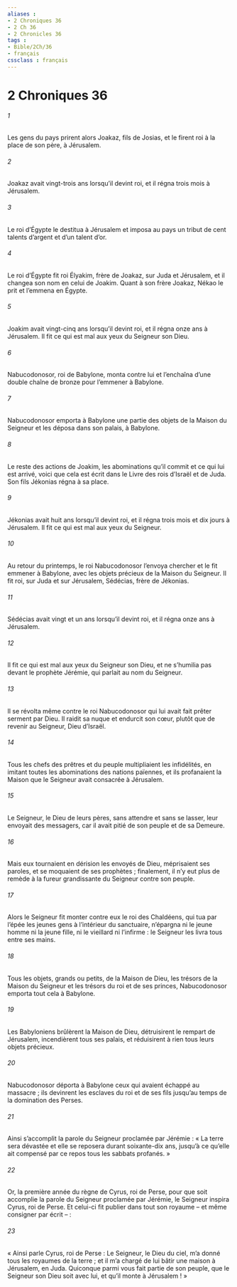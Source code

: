 ```yaml
---
aliases : 
- 2 Chroniques 36
- 2 Ch 36
- 2 Chronicles 36
tags : 
- Bible/2Ch/36
- français
cssclass : français
---
```


# 2 Chroniques 36

###### 1
Les gens du pays prirent alors Joakaz, fils de Josias, et le firent roi à la place de son père, à Jérusalem.
###### 2
Joakaz avait vingt-trois ans lorsqu’il devint roi, et il régna trois mois à Jérusalem.
###### 3
Le roi d’Égypte le destitua à Jérusalem et imposa au pays un tribut de cent talents d’argent et d’un talent d’or.
###### 4
Le roi d’Égypte fit roi Élyakim, frère de Joakaz, sur Juda et Jérusalem, et il changea son nom en celui de Joakim. Quant à son frère Joakaz, Nékao le prit et l’emmena en Égypte.
###### 5
Joakim avait vingt-cinq ans lorsqu’il devint roi, et il régna onze ans à Jérusalem. Il fit ce qui est mal aux yeux du Seigneur son Dieu.
###### 6
Nabucodonosor, roi de Babylone, monta contre lui et l’enchaîna d’une double chaîne de bronze pour l’emmener à Babylone.
###### 7
Nabucodonosor emporta à Babylone une partie des objets de la Maison du Seigneur et les déposa dans son palais, à Babylone.
###### 8
Le reste des actions de Joakim,
les abominations qu’il commit et ce qui lui est arrivé,
voici que cela est écrit dans le Livre des rois d’Israël et de Juda.
Son fils Jékonias régna à sa place.
###### 9
Jékonias avait huit ans lorsqu’il devint roi, et il régna trois mois et dix jours à Jérusalem. Il fit ce qui est mal aux yeux du Seigneur.
###### 10
Au retour du printemps, le roi Nabucodonosor l’envoya chercher et le fit emmener à Babylone, avec les objets précieux de la Maison du Seigneur. Il fit roi, sur Juda et sur Jérusalem, Sédécias, frère de Jékonias.
###### 11
Sédécias avait vingt et un ans lorsqu’il devint roi, et il régna onze ans à Jérusalem.
###### 12
Il fit ce qui est mal aux yeux du Seigneur son Dieu, et ne s’humilia pas devant le prophète Jérémie, qui parlait au nom du Seigneur.
###### 13
Il se révolta même contre le roi Nabucodonosor qui lui avait fait prêter serment par Dieu. Il raidit sa nuque et endurcit son cœur, plutôt que de revenir au Seigneur, Dieu d’Israël.
###### 14
Tous les chefs des prêtres et du peuple multipliaient les infidélités, en imitant toutes les abominations des nations païennes, et ils profanaient la Maison que le Seigneur avait consacrée à Jérusalem.
###### 15
Le Seigneur, le Dieu de leurs pères, sans attendre et sans se lasser, leur envoyait des messagers, car il avait pitié de son peuple et de sa Demeure.
###### 16
Mais eux tournaient en dérision les envoyés de Dieu, méprisaient ses paroles, et se moquaient de ses prophètes ; finalement, il n’y eut plus de remède à la fureur grandissante du Seigneur contre son peuple.
###### 17
Alors le Seigneur fit monter contre eux le roi des Chaldéens, qui tua par l’épée les jeunes gens à l’intérieur du sanctuaire, n’épargna ni le jeune homme ni la jeune fille, ni le vieillard ni l’infirme : le Seigneur les livra tous entre ses mains.
###### 18
Tous les objets, grands ou petits, de la Maison de Dieu, les trésors de la Maison du Seigneur et les trésors du roi et de ses princes, Nabucodonosor emporta tout cela à Babylone.
###### 19
Les Babyloniens brûlèrent la Maison de Dieu, détruisirent le rempart de Jérusalem, incendièrent tous ses palais, et réduisirent à rien tous leurs objets précieux.
###### 20
Nabucodonosor déporta à Babylone ceux qui avaient échappé au massacre ; ils devinrent les esclaves du roi et de ses fils jusqu’au temps de la domination des Perses.
###### 21
Ainsi s’accomplit la parole du Seigneur proclamée par Jérémie : « La terre sera dévastée et elle se reposera durant soixante-dix ans, jusqu’à ce qu’elle ait compensé par ce repos tous les sabbats profanés. »
###### 22
Or, la première année du règne de Cyrus, roi de Perse, pour que soit accomplie la parole du Seigneur proclamée par Jérémie, le Seigneur inspira Cyrus, roi de Perse. Et celui-ci fit publier dans tout son royaume – et même consigner par écrit – :
###### 23
« Ainsi parle Cyrus, roi de Perse : Le Seigneur, le Dieu du ciel, m’a donné tous les royaumes de la terre ; et il m’a chargé de lui bâtir une maison à Jérusalem, en Juda. Quiconque parmi vous fait partie de son peuple, que le Seigneur son Dieu soit avec lui, et qu’il monte à Jérusalem ! »
